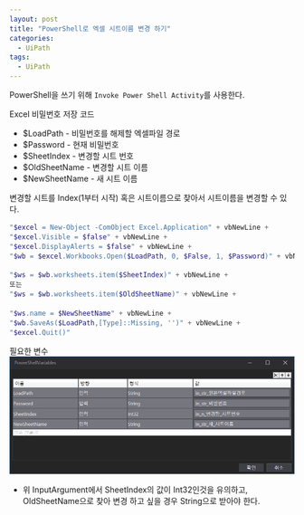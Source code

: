 ```yaml
---
layout: post
title: "PowerShell로 엑셀 시트이름 변경 하기"
categories:
  - UiPath
tags:
  - UiPath
---
```


PowerShell을 쓰기 위해 `Invoke Power Shell Activity`를 사용한다.

Excel 비밀번호 저장 코드
* $LoadPath - 비밀번호를 해제할 엑셀파일 경로
* $Password - 현재 비밀번호
* $SheetIndex - 변경할 시트 번호
* $OldSheetName - 변경할 시트 이름
* $NewSheetName - 새 시트 이름

변경할 시트를 Index(1부터 시작) 혹은 시트이름으로 찾아서 시트이름을 변경할 수 있다.

```powershell
"$excel = New-Object -ComObject Excel.Application" + vbNewLine +
"$excel.Visible = $false" + vbNewLine +
"$excel.DisplayAlerts = $false" + vbNewLine +
"$wb = $excel.Workbooks.Open($LoadPath, 0, $False, 1, $Password)" + vbNewLine +

"$ws = $wb.worksheets.item($SheetIndex)" + vbNewLine +
또는
"$ws = $wb.worksheets.item($OldSheetName)" + vbNewLine +

"$ws.name = $NewSheetName" + vbNewLine +
"$wb.SaveAs($LoadPath,[Type]::Missing, '')" + vbNewLine +
"$excel.Quit()"
```

필요한 변수
![](/assets/uipath/Excel_ChangeSheetName.png)

* 위 InputArgument에서 SheetIndex의 값이 Int32인것을 유의하고, OldSheetName으로 찾아 변경 하고 싶을 경우 String으로 받아야 한다.
